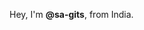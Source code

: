 Hey, I'm **@sa-gits**, from India. 

<!---
sa-gits/sa-gits is a ✨ special ✨ repository because its `README.md` (this file) appears on your GitHub profile.
You can click the Preview link to take a look at your changes.
--->
